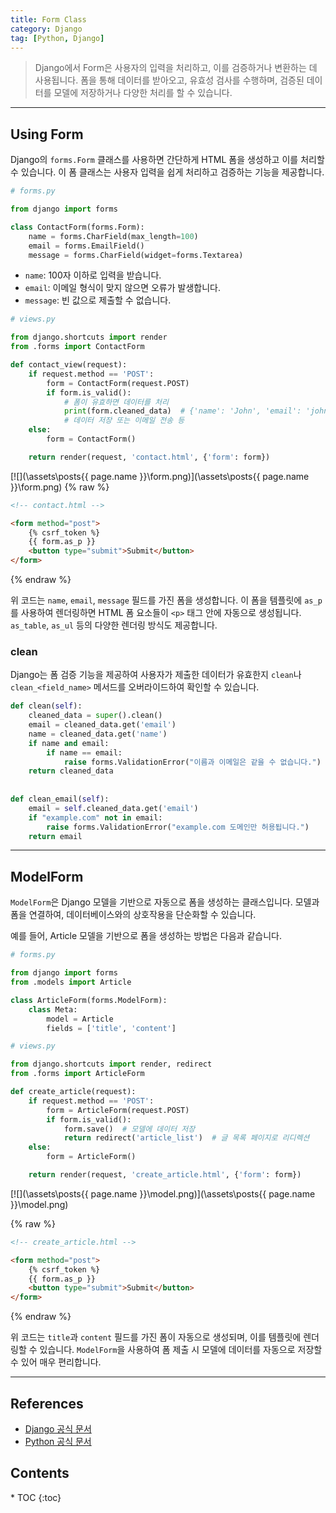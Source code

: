```yaml
---
title: Form Class
category: Django
tag: [Python, Django]
---
```


> Django에서 Form은 사용자의 입력을 처리하고, 이를 검증하거나 변환하는 데 사용됩니다. 폼을 통해 데이터를 받아오고, 유효성 검사를 수행하며, 검증된 데이터를 모델에 저장하거나 다양한 처리를 할 수 있습니다.

---

## Using Form 
Django의 `forms.Form` 클래스를 사용하면 간단하게 HTML 폼을 생성하고 이를 처리할 수 있습니다. 이 폼 클래스는 사용자 입력을 쉽게 처리하고 검증하는 기능을 제공합니다.

```python
# forms.py

from django import forms

class ContactForm(forms.Form):
    name = forms.CharField(max_length=100)
    email = forms.EmailField()
    message = forms.CharField(widget=forms.Textarea)
```

- `name`: 100자 이하로 입력을 받습니다.
- `email`: 이메일 형식이 맞지 않으면 오류가 발생합니다.
- `message`: 빈 값으로 제출할 수 없습니다.

```python
# views.py

from django.shortcuts import render
from .forms import ContactForm

def contact_view(request):
    if request.method == 'POST':
        form = ContactForm(request.POST)
        if form.is_valid():
            # 폼이 유효하면 데이터를 처리
            print(form.cleaned_data)  # {'name': 'John', 'email': 'john@example.com', 'message': 'Hello'}
            # 데이터 저장 또는 이메일 전송 등
    else:
        form = ContactForm()

    return render(request, 'contact.html', {'form': form})
```

[![](\assets\posts\{{ page.name }}\form.png)](\assets\posts\{{ page.name }}\form.png)
{% raw %}
```html
<!-- contact.html -->

<form method="post">
    {% csrf_token %}
    {{ form.as_p }}
    <button type="submit">Submit</button>
</form>
```
{% endraw %}

위 코드는 `name`, `email`, `message` 필드를 가진 폼을 생성합니다. 이 폼을 템플릿에 `as_p`를 사용하여 렌더링하면 HTML 폼 요소들이 `<p>` 태그 안에 자동으로 생성됩니다. `as_table`, `as_ul` 등의 다양한 렌더링 방식도 제공합니다.

### clean
Django는 폼 검증 기능을 제공하여 사용자가 제출한 데이터가 유효한지 `clean`나 `clean_<field_name>` 메서드를 오버라이드하여  확인할 수 있습니다.

```python
def clean(self):
    cleaned_data = super().clean()
    email = cleaned_data.get('email')
    name = cleaned_data.get('name')
    if name and email:
        if name == email:
            raise forms.ValidationError("이름과 이메일은 같을 수 없습니다.")
    return cleaned_data
    
    
def clean_email(self):
    email = self.cleaned_data.get('email')
    if "example.com" not in email:
        raise forms.ValidationError("example.com 도메인만 허용됩니다.")
    return email
```

---

## ModelForm
`ModelForm`은 Django 모델을 기반으로 자동으로 폼을 생성하는 클래스입니다. 모델과 폼을 연결하여, 데이터베이스와의 상호작용을 단순화할 수 있습니다.

예를 들어, Article 모델을 기반으로 폼을 생성하는 방법은 다음과 같습니다.

```python
# forms.py

from django import forms
from .models import Article

class ArticleForm(forms.ModelForm):
    class Meta:
        model = Article
        fields = ['title', 'content']
```

```python
# views.py

from django.shortcuts import render, redirect
from .forms import ArticleForm

def create_article(request):
    if request.method == 'POST':
        form = ArticleForm(request.POST)
        if form.is_valid():
            form.save()  # 모델에 데이터 저장
            return redirect('article_list')  # 글 목록 페이지로 리디렉션
    else:
        form = ArticleForm()

    return render(request, 'create_article.html', {'form': form})
```

[![](\assets\posts\{{ page.name }}\model.png)](\assets\posts\{{ page.name }}\model.png)

{% raw %}
```html
<!-- create_article.html -->

<form method="post">
    {% csrf_token %}
    {{ form.as_p }}
    <button type="submit">Submit</button>
</form>
```
{% endraw %}

위 코드는 `title`과 `content` 필드를 가진 폼이 자동으로 생성되며, 이를 템플릿에 렌더링할 수 있습니다.
`ModelForm`을 사용하여 폼 제출 시 모델에 데이터를 자동으로 저장할 수 있어 매우 편리합니다.

---

## References
- [Django 공식 문서](https://www.djangoproject.com/)
- [Python 공식 문서](https://docs.python.org/3/)

<nav class='post-toc' markdown='1'>
  <h2>Contents</h2>
* TOC
{:toc}
</nav>
